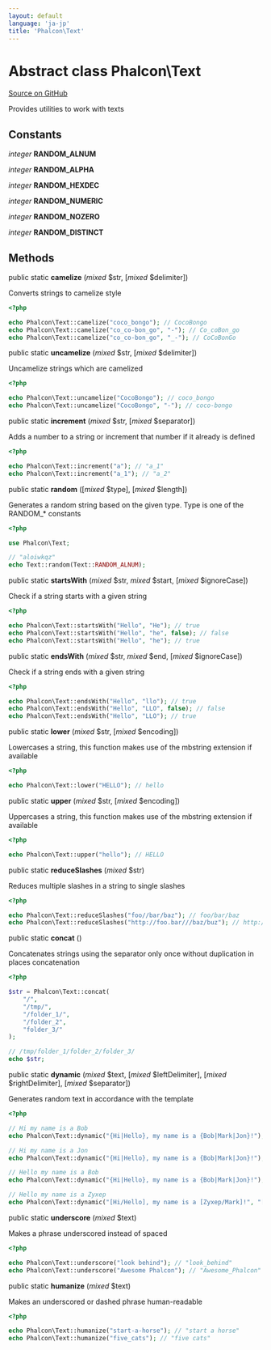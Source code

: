 ```yaml
---
layout: default
language: 'ja-jp'
title: 'Phalcon\Text'
---
```

# Abstract class **Phalcon\Text**

<a href="https://github.com/phalcon/cphalcon/tree/v3.4.0/phalcon/text.zep" class="btn btn-default btn-sm">Source on GitHub</a>

Provides utilities to work with texts


## Constants
*integer* **RANDOM_ALNUM**

*integer* **RANDOM_ALPHA**

*integer* **RANDOM_HEXDEC**

*integer* **RANDOM_NUMERIC**

*integer* **RANDOM_NOZERO**

*integer* **RANDOM_DISTINCT**

## Methods
public static  **camelize** (*mixed* $str, [*mixed* $delimiter])

Converts strings to camelize style

```php
<?php

echo Phalcon\Text::camelize("coco_bongo"); // CocoBongo
echo Phalcon\Text::camelize("co_co-bon_go", "-"); // Co_coBon_go
echo Phalcon\Text::camelize("co_co-bon_go", "_-"); // CoCoBonGo

```



public static  **uncamelize** (*mixed* $str, [*mixed* $delimiter])

Uncamelize strings which are camelized

```php
<?php

echo Phalcon\Text::uncamelize("CocoBongo"); // coco_bongo
echo Phalcon\Text::uncamelize("CocoBongo", "-"); // coco-bongo

```



public static  **increment** (*mixed* $str, [*mixed* $separator])

Adds a number to a string or increment that number if it already is defined

```php
<?php

echo Phalcon\Text::increment("a"); // "a_1"
echo Phalcon\Text::increment("a_1"); // "a_2"

```



public static  **random** ([*mixed* $type], [*mixed* $length])

Generates a random string based on the given type. Type is one of the RANDOM_* constants

```php
<?php

use Phalcon\Text;

// "aloiwkqz"
echo Text::random(Text::RANDOM_ALNUM);

```



public static  **startsWith** (*mixed* $str, *mixed* $start, [*mixed* $ignoreCase])

Check if a string starts with a given string

```php
<?php

echo Phalcon\Text::startsWith("Hello", "He"); // true
echo Phalcon\Text::startsWith("Hello", "he", false); // false
echo Phalcon\Text::startsWith("Hello", "he"); // true

```



public static  **endsWith** (*mixed* $str, *mixed* $end, [*mixed* $ignoreCase])

Check if a string ends with a given string

```php
<?php

echo Phalcon\Text::endsWith("Hello", "llo"); // true
echo Phalcon\Text::endsWith("Hello", "LLO", false); // false
echo Phalcon\Text::endsWith("Hello", "LLO"); // true

```



public static  **lower** (*mixed* $str, [*mixed* $encoding])

Lowercases a string, this function makes use of the mbstring extension if available

```php
<?php

echo Phalcon\Text::lower("HELLO"); // hello

```



public static  **upper** (*mixed* $str, [*mixed* $encoding])

Uppercases a string, this function makes use of the mbstring extension if available

```php
<?php

echo Phalcon\Text::upper("hello"); // HELLO

```



public static  **reduceSlashes** (*mixed* $str)

Reduces multiple slashes in a string to single slashes

```php
<?php

echo Phalcon\Text::reduceSlashes("foo//bar/baz"); // foo/bar/baz
echo Phalcon\Text::reduceSlashes("http://foo.bar///baz/buz"); // http://foo.bar/baz/buz

```



public static  **concat** ()

Concatenates strings using the separator only once without duplication in places concatenation

```php
<?php

$str = Phalcon\Text::concat(
    "/",
    "/tmp/",
    "/folder_1/",
    "/folder_2",
    "folder_3/"
);

// /tmp/folder_1/folder_2/folder_3/
echo $str;

```



public static  **dynamic** (*mixed* $text, [*mixed* $leftDelimiter], [*mixed* $rightDelimiter], [*mixed* $separator])

Generates random text in accordance with the template

```php
<?php

// Hi my name is a Bob
echo Phalcon\Text::dynamic("{Hi|Hello}, my name is a {Bob|Mark|Jon}!");

// Hi my name is a Jon
echo Phalcon\Text::dynamic("{Hi|Hello}, my name is a {Bob|Mark|Jon}!");

// Hello my name is a Bob
echo Phalcon\Text::dynamic("{Hi|Hello}, my name is a {Bob|Mark|Jon}!");

// Hello my name is a Zyxep
echo Phalcon\Text::dynamic("[Hi/Hello], my name is a [Zyxep/Mark]!", "[", "]", "/");

```



public static  **underscore** (*mixed* $text)

Makes a phrase underscored instead of spaced

```php
<?php

echo Phalcon\Text::underscore("look behind"); // "look_behind"
echo Phalcon\Text::underscore("Awesome Phalcon"); // "Awesome_Phalcon"

```



public static  **humanize** (*mixed* $text)

Makes an underscored or dashed phrase human-readable

```php
<?php

echo Phalcon\Text::humanize("start-a-horse"); // "start a horse"
echo Phalcon\Text::humanize("five_cats"); // "five cats"

```
